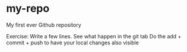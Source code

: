 # my-repo
My first ever Github repository

Exercise:
Write a few lines.
See what happen in the git tab
Do the add + commit + push to have your local changes also visible 